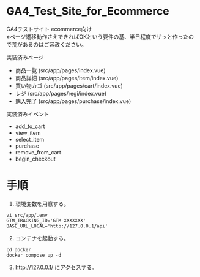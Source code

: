 # GA4_Test_Site_for_Ecommerce
GA4テストサイト ecommerce向け  
※ページ遷移動作さえできればOKという要件の基、半日程度でザッと作ったので荒があるのはご容赦ください。  

実装済みページ  
 - 商品一覧 (src/app/pages/index.vue)
 - 商品詳細 (src/app/pages/item/index.vue)
 - 買い物カゴ (src/app/pages/cart/index.vue)
 - レジ (src/app/pages/regi/index.vue)
 - 購入完了 (src/app/pages/purchase/index.vue)
  
実装済みイベント
 - add_to_cart
 - view_item
 - select_item
 - purchase
 - remove_from_cart
 - begin_checkout
  
# 手順
1. 環境変数を用意する。
```
vi src/app/.env
GTM_TRACKING_ID='GTM-XXXXXXX'
BASE_URL_LOCAL='http://127.0.0.1/api'
```

2. コンテナを起動する。
```
cd docker
docker compose up -d
```

3. http://127.0.0.1/ にアクセスする。

